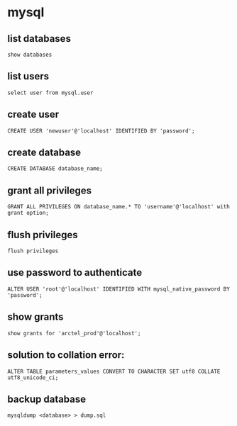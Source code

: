 # mysql

## list databases

`show databases`

## list users

`select user from mysql.user`

## create user

`CREATE USER 'newuser'@'localhost' IDENTIFIED BY 'password';`

## create database

`CREATE DATABASE database_name;`

## grant all privileges

`GRANT ALL PRIVILEGES ON database_name.* TO 'username'@'localhost' with grant option;`

## flush privileges

`flush privileges`

## use password to authenticate

`ALTER USER 'root'@'localhost' IDENTIFIED WITH mysql_native_password BY 'password';`

## show grants

`show grants for 'arctel_prod'@'localhost';`

## solution to collation error:

`ALTER TABLE parameters_values CONVERT TO CHARACTER SET utf8 COLLATE utf8_unicode_ci;`

## backup database

`mysqldump <database> > dump.sql`
